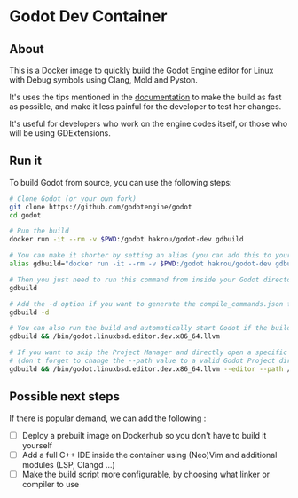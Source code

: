 # Godot Dev Container

## About
This is a Docker image to quickly build the Godot Engine editor for Linux with Debug symbols using Clang, Mold and Pyston.

It's uses the tips mentioned in the [documentation](https://docs.godotengine.org/en/stable/contributing/development/compiling/compiling_for_linuxbsd.html) to make the build as fast as possible, and make it less painful for the developer to test her changes.

It's useful for developers who work on the engine codes itself, or those who will be using GDExtensions.

## Run it
To build Godot from source, you can use the following steps:

```bash
# Clone Godot (or your own fork)
git clone https://github.com/godotengine/godot
cd godot

# Run the build
docker run -it --rm -v $PWD:/godot hakrou/godot-dev gdbuild

# You can make it shorter by setting an alias (you can add this to your .profile)
alias gdbuild="docker run -it --rm -v $PWD:/godot hakrou/godot-dev gdbuild"

# Then you just need to run this command from inside your Godot directory
gdbuild

# Add the -d option if you want to generate the compile_commands.json file
gdbuild -d

# You can also run the build and automatically start Godot if the build is successful
gdbuild && /bin/godot.linuxbsd.editor.dev.x86_64.llvm

# If you want to skip the Project Manager and directly open a specific project
# (don't forget to change the --path value to a valid Godot Project directory)
gdbuild && /bin/godot.linuxbsd.editor.dev.x86_64.llvm --editor --path /home/hakim/Projects/godot4-test/
```

## Possible next steps
If there is popular demand, we can add the following :
- [ ] Deploy a prebuilt image on Dockerhub so you don't have to build it yourself
- [ ] Add a full C++ IDE inside the container using (Neo)Vim and additional modules (LSP, Clangd ...)
- [ ] Make the build script more configurable, by choosing what linker or compiler to use
